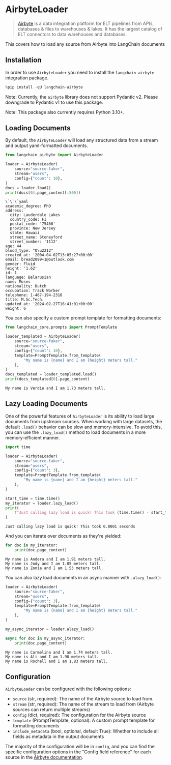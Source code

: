 # AirbyteLoader

>[Airbyte](https://github.com/airbytehq/airbyte) is a data integration platform for ELT pipelines from APIs, databases & files to warehouses & lakes. It has the largest catalog of ELT connectors to data warehouses and databases.

This covers how to load any source from Airbyte into LangChain documents

## Installation

In order to use `AirbyteLoader` you need to install the `langchain-airbyte` integration package.


```python
%pip install -qU langchain-airbyte
```

Note: Currently, the `airbyte` library does not support Pydantic v2.
Please downgrade to Pydantic v1 to use this package.

Note: This package also currently requires Python 3.10+.

## Loading Documents

By default, the `AirbyteLoader` will load any structured data from a stream and output yaml-formatted documents.


```python
from langchain_airbyte import AirbyteLoader

loader = AirbyteLoader(
    source="source-faker",
    stream="users",
    config={"count": 10},
)
docs = loader.load()
print(docs[0].page_content[:500])
```
```output
\`\`\`yaml
academic_degree: PhD
address:
  city: Lauderdale Lakes
  country_code: FI
  postal_code: '75466'
  province: New Jersey
  state: Hawaii
  street_name: Stoneyford
  street_number: '1112'
age: 44
blood_type: "O\u2212"
created_at: '2004-04-02T13:05:27+00:00'
email: bread2099+1@outlook.com
gender: Fluid
height: '1.62'
id: 1
language: Belarusian
name: Moses
nationality: Dutch
occupation: Track Worker
telephone: 1-467-194-2318
title: M.Sc.Tech.
updated_at: '2024-02-27T16:41:01+00:00'
weight: 6
```
You can also specify a custom prompt template for formatting documents:


```python
from langchain_core.prompts import PromptTemplate

loader_templated = AirbyteLoader(
    source="source-faker",
    stream="users",
    config={"count": 10},
    template=PromptTemplate.from_template(
        "My name is {name} and I am {height} meters tall."
    ),
)
docs_templated = loader_templated.load()
print(docs_templated[0].page_content)
```
```output
My name is Verdie and I am 1.73 meters tall.
```
## Lazy Loading Documents

One of the powerful features of `AirbyteLoader` is its ability to load large documents from upstream sources. When working with large datasets, the default `.load()` behavior can be slow and memory-intensive. To avoid this, you can use the `.lazy_load()` method to load documents in a more memory-efficient manner.


```python
import time

loader = AirbyteLoader(
    source="source-faker",
    stream="users",
    config={"count": 3},
    template=PromptTemplate.from_template(
        "My name is {name} and I am {height} meters tall."
    ),
)

start_time = time.time()
my_iterator = loader.lazy_load()
print(
    f"Just calling lazy load is quick! This took {time.time() - start_time:.4f} seconds"
)
```
```output
Just calling lazy load is quick! This took 0.0001 seconds
```
And you can iterate over documents as they're yielded:


```python
for doc in my_iterator:
    print(doc.page_content)
```
```output
My name is Andera and I am 1.91 meters tall.
My name is Jody and I am 1.85 meters tall.
My name is Zonia and I am 1.53 meters tall.
```
You can also lazy load documents in an async manner with `.alazy_load()`:


```python
loader = AirbyteLoader(
    source="source-faker",
    stream="users",
    config={"count": 3},
    template=PromptTemplate.from_template(
        "My name is {name} and I am {height} meters tall."
    ),
)

my_async_iterator = loader.alazy_load()

async for doc in my_async_iterator:
    print(doc.page_content)
```
```output
My name is Carmelina and I am 1.74 meters tall.
My name is Ali and I am 1.90 meters tall.
My name is Rochell and I am 1.83 meters tall.
```
## Configuration

`AirbyteLoader` can be configured with the following options:

- `source` (str, required): The name of the Airbyte source to load from.
- `stream` (str, required): The name of the stream to load from (Airbyte sources can return multiple streams)
- `config` (dict, required): The configuration for the Airbyte source
- `template` (PromptTemplate, optional): A custom prompt template for formatting documents
- `include_metadata` (bool, optional, default True): Whether to include all fields as metadata in the output documents

The majority of the configuration will be in `config`, and you can find the specific configuration options in the "Config field reference" for each source in the [Airbyte documentation](https://docs.airbyte.com/integrations/).
